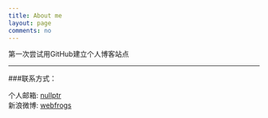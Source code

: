 ```yaml
---
title: About me
layout: page
comments: no
---
```


第一次尝试用GitHub建立个人博客站点

----

###联系方式：        

个人邮箱: [nullptr](mailto:nullptr@gmail.com)     
新浪微博: [webfrogs](http://weibo.com/imywa)	 

